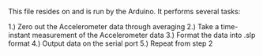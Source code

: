 This file resides on and is run by the Arduino. It performs several tasks:

1.) Zero out the Accelerometer data through averaging
2.) Take a time-instant measurement of the Accelerometer data
3.) Format the data into .slp format
4.) Output data on the serial port
5.) Repeat from step 2
